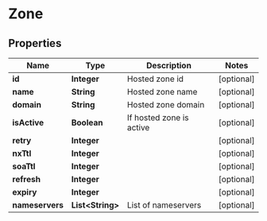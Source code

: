 

# Zone


## Properties

| Name | Type | Description | Notes |
|------------ | ------------- | ------------- | -------------|
|**id** | **Integer** | Hosted zone id |  [optional] |
|**name** | **String** | Hosted zone name |  [optional] |
|**domain** | **String** | Hosted zone domain |  [optional] |
|**isActive** | **Boolean** | If hosted zone is active |  [optional] |
|**retry** | **Integer** |  |  [optional] |
|**nxTtl** | **Integer** |  |  [optional] |
|**soaTtl** | **Integer** |  |  [optional] |
|**refresh** | **Integer** |  |  [optional] |
|**expiry** | **Integer** |  |  [optional] |
|**nameservers** | **List&lt;String&gt;** | List of nameservers |  [optional] |



